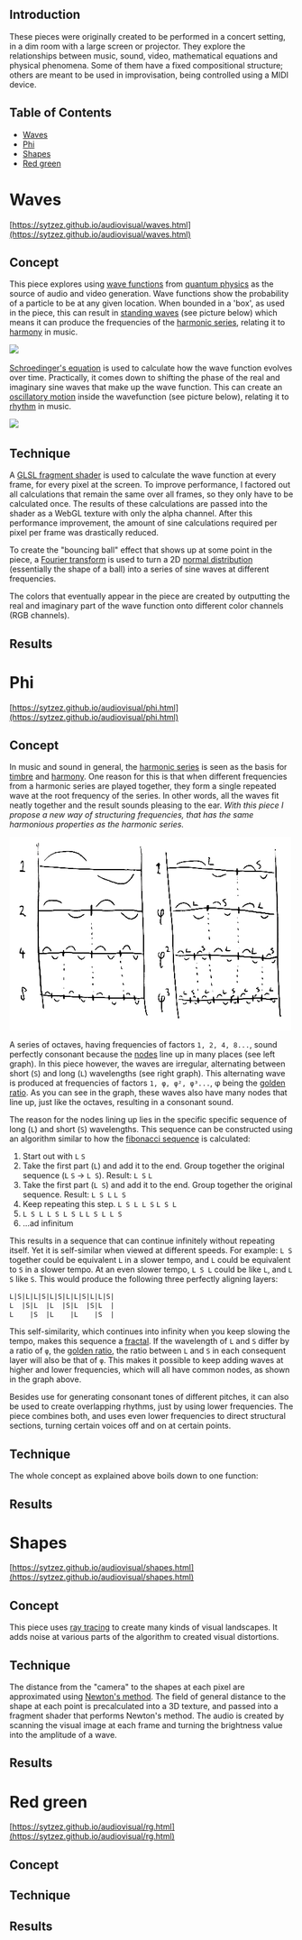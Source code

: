 ## Introduction

These pieces were originally created to be performed in a concert setting, in a dim room with a large screen or projector.
They explore the relationships between music, sound, video, mathematical equations and physical phenomena.
Some of them have a fixed compositional structure; others are meant to be used in improvisation, being controlled using a MIDI device.

## Table of Contents

- [Waves](#waves)
- [Phi](#phi)
- [Shapes](#shapes)
- [Red green](#red-green)


# Waves

[https://sytzez.github.io/audiovisual/waves.html](https://sytzez.github.io/audiovisual/waves.html)

## Concept

This piece explores using [wave functions](https://en.wikipedia.org/wiki/Wave_function) from [quantum physics](https://en.wikipedia.org/wiki/Quantum_mechanics)
as the source of audio and video generation.
Wave functions show the probability of a particle to be at any given location. 
When bounded in a 'box', as used in the piece, this can result in [standing waves](https://en.wikipedia.org/wiki/Standing_wave) (see picture below)
which means it can produce the frequencies of the [harmonic series](https://en.wikipedia.org/wiki/Harmonic_series_(music)),
relating it to [harmony](https://en.wikipedia.org/wiki/Harmony) in music.

![](https://upload.wikimedia.org/wikipedia/commons/2/27/Quantum_mechanics_standing_wavefunctions.svg)

[Schroedinger's equation](https://en.wikipedia.org/wiki/Schr%C3%B6dinger_equation) is used to calculate how the wave function evolves over time.
Practically, it comes down to shifting the phase of the real and imaginary sine waves that make up the wave function.
This can create an [oscillatory motion](https://en.wikipedia.org/wiki/Oscillation) inside the wavefunction (see picture below), 
relating it to [rhythm](https://en.wikipedia.org/wiki/Rhythm) in music.

![](https://upload.wikimedia.org/wikipedia/commons/9/90/QuantumHarmonicOscillatorAnimation.gif)

## Technique

A [GLSL fragment shader](https://www.khronos.org/opengl/wiki/Fragment_Shader) is used to calculate the wave function at every frame, for every pixel at the screen.
To improve performance, I factored out all calculations that remain the same over all frames, so they only have to be calculated once.
The results of these calculations are passed into the shader as a WebGL texture with only the alpha channel.
After this performance improvement, the amount of sine calculations required per pixel per frame was drastically reduced.

To create the "bouncing ball" effect that shows up at some point in the piece,
a [Fourier transform](https://en.wikipedia.org/wiki/Fourier_transform) is used to turn 
a 2D [normal distribution](https://en.wikipedia.org/wiki/Normal_distribution) (essentially the shape of a ball)
into a series of sine waves at different frequencies. 

The colors that eventually appear in the piece are created by outputting the real and imaginary part of the wave function onto different color channels (RGB channels).

## Results


# Phi

[https://sytzez.github.io/audiovisual/phi.html](https://sytzez.github.io/audiovisual/phi.html)

## Concept

In music and sound in general, the [harmonic series](https://en.wikipedia.org/wiki/Harmonic_series_(music)) is seen as the basis for [timbre](https://en.wikipedia.org/wiki/Timbre)
and [harmony](https://en.wikipedia.org/wiki/Harmony).
One reason for this is that when different frequencies from a harmonic series are played together, they form a single repeated wave at the root frequency of the series.
In other words, all the waves fit neatly together and the result sounds pleasing to the ear. 
*With this piece I propose a new way of structuring frequencies, that has the same harmonious properties as the harmonic series.*

![](/phi/octaves-phi.jpg)

A series of octaves, having frequencies of factors `1, 2, 4, 8...`, sound perfectly consonant because the 
[nodes](https://en.wikipedia.org/wiki/Node_(physics)) line up in many places (see left graph).
In this piece however, the waves are irregular, alternating between short (`S`) and long (`L`) wavelengths (see right graph).
This alternating wave is produced at frequencies of factors `1, φ, φ², φ³...`, φ being the [golden ratio](https://en.wikipedia.org/wiki/Golden_ratio).
As you can see in the graph, these waves also have many nodes that line up, just like the octaves, resulting in a consonant sound.

The reason for the nodes lining up lies in the specific specific sequence of long (`L`) and short (`S`) wavelengths.
This sequence can be constructed using an algorithm similar to how the [fibonacci sequence](https://en.wikipedia.org/wiki/Fibonacci_number) is calculated:
1. Start out with `L` `S`
2. Take the first part (`L`) and add it to the end. Group together the original sequence (`L` `S` -> `L S`). Result: `L S` `L`
3. Take the first part (`L S`) and add it to the end. Group together the original sequence. Result: `L S L` `L S`
4. Keep repeating this step. `L S L L S` `L S L`
5. `L S L L S L S L` `L S L L S`
6. ...ad infinitum

This results in a sequence that can continue infinitely without repeating itself. Yet it is self-similar when viewed at different speeds. For example: `L S` together could be equivalent `L` in a slower tempo, and `L` could be equivalent to `S` in a slower tempo. At an even slower tempo, `L S L` could be like `L`, and `L S` like `S`. This would produce the following three perfectly aligning layers:
```
L|S|L|L|S|L|S|L|L|S|L|L|S|
L  |S|L  |L  |S|L  |S|L  |
L    |S  |L    |L    |S  |
```
This self-similarity, which continues into infinity when you keep slowing the tempo, makes this sequence a [fractal](https://en.wikipedia.org/wiki/Fractal).
If the wavelength of `L` and `S` differ by a ratio of `φ`, the [golden ratio](https://en.wikipedia.org/wiki/Golden_ratio), the ratio between `L` and `S` in each
consequent layer will also be that of `φ`. This makes it possible to keep adding waves at higher and lower frequencies, which will all have common nodes, as shown in the graph above.

Besides use for generating consonant tones of different pitches, it can also be used to create overlapping rhythms, just by using lower frequencies.
The piece combines both, and uses even lower frequencies to direct structural sections, turning certain voices off and on at certain points.

## Technique

The whole concept as explained above boils down to one function: 

## Results



# Shapes

[https://sytzez.github.io/audiovisual/shapes.html](https://sytzez.github.io/audiovisual/shapes.html)

## Concept

This piece uses [ray tracing](https://en.wikipedia.org/wiki/Ray_tracing_(graphics)) to create many kinds of visual landscapes. It adds noise at various parts of the algorithm to created visual distortions.

## Technique

The distance from the "camera" to the shapes at each pixel are approximated using [Newton's method](https://en.wikipedia.org/wiki/Newton%27s_method).
The field of general distance to the shape at each point is precalculated into a 3D texture, and passed into a fragment shader that performs Newton's method.
The audio is created by scanning the visual image at each frame and turning the brightness value into the amplitude of a wave.

## Results


# Red green

[https://sytzez.github.io/audiovisual/rg.html](https://sytzez.github.io/audiovisual/rg.html)

## Concept

## Technique

## Results
